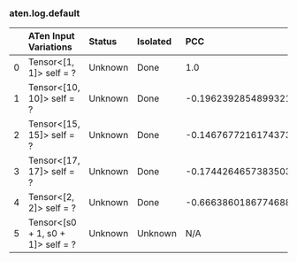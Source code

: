 ### aten.log.default
|    | ATen Input Variations             | Status   | Isolated   | PCC                  | Host   |
|---:|:----------------------------------|:---------|:-----------|:---------------------|:-------|
|  0 | Tensor<[1, 1]> self = ?           | Unknown  | Done       | 1.0                  | 0      |
|  1 | Tensor<[10, 10]> self = ?         | Unknown  | Done       | -0.19623928548993216 | 0      |
|  2 | Tensor<[15, 15]> self = ?         | Unknown  | Done       | -0.14676772161743734 | 0      |
|  3 | Tensor<[17, 17]> self = ?         | Unknown  | Done       | -0.17442646573835036 | 0      |
|  4 | Tensor<[2, 2]> self = ?           | Unknown  | Done       | -0.6663860186774688  | 0      |
|  5 | Tensor<[s0 + 1, s0 + 1]> self = ? | Unknown  | Unknown    | N/A                  | N/A    |

